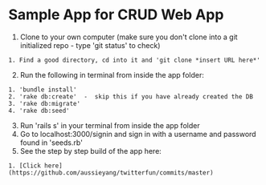 # Sample App for CRUD Web App

1. Clone to your own computer (make sure you don't clone into a git initialized repo - type 'git status' to check)
  ```
  1. Find a good directory, cd into it and 'git clone *insert URL here*'
  ```
2. Run the following in terminal from inside the app folder:
  ```
  1. 'bundle install'
  2. 'rake db:create'  -  skip this if you have already created the DB
  3. 'rake db:migrate'
  4. 'rake db:seed'
  ```
3. Run 'rails s' in your terminal from inside the app folder
4. Go to localhost:3000/signin and sign in with a username and password found in 'seeds.rb'
5. See the step by step build of the app here:
  ```
  1. [Click here](https://github.com/aussieyang/twitterfun/commits/master)
  ```
